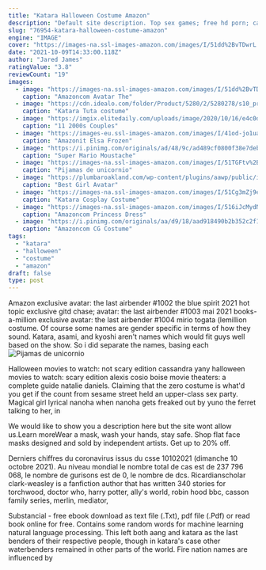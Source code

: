 ```yaml
---
title: "Katara Halloween Costume Amazon"
description: "Default site description. Top sex games; free hd porn; cartoonprn premium; cartoon porn; sex games"
slug: "76954-katara-halloween-costume-amazon"
engine: "IMAGE"
cover: "https://images-na.ssl-images-amazon.com/images/I/51dd%2BvTDwrL.__AC_SX342_QL70_ML2_.jpg"
date: "2021-10-09T14:33:00.118Z"
author: "Jared James"
ratingValue: "3.8"
reviewCount: "19"
images:
  - image: "https://images-na.ssl-images-amazon.com/images/I/51dd%2BvTDwrL.__AC_SX342_QL70_ML2_.jpg"
    caption: "Amazoncom Avatar The"
  - image: "https://cdn.idealo.com/folder/Product/5280/2/5280278/s10_produktbild_max_5/tuta-costume-da-ninjia-verde-nera-1771.jpg"
    caption: "Katara Tuta costume"
  - image: "https://imgix.elitedaily.com/uploads/image/2020/10/16/e4c0d255-3b1e-47f6-a839-cef989177f97-10-aragorn-arwen.jpg?w=610&fit=max&auto=format%2Ccompress&q=50&dpr=2"
    caption: "11 2000s Couples"
  - image: "https://images-eu.ssl-images-amazon.com/images/I/41od-jo1uaL._AC_US500_QL65_.jpg"
    caption: "Amazonit Elsa Frozen"
  - image: "https://i.pinimg.com/originals/ad/48/9c/ad489cf0800f38e7deb106835fad9376.jpg"
    caption: "Super Mario Moustache"
  - image: "https://images-na.ssl-images-amazon.com/images/I/51TGFtv%2Bu5L._UY606_.jpg"
    caption: "Pijamas de unicornio"
  - image: "https://plumbaroakland.com/wp-content/plugins/aawp/public/image.php?url=aHR0cHM6Ly9tLm1lZGlhLWFtYXpvbi5jb20vaW1hZ2VzL0kvNDF5aTl0SDItRkwuanBn"
    caption: "Best Girl Avatar"
  - image: "https://images-na.ssl-images-amazon.com/images/I/51Cg3mZj9eL._AC_UX385_.jpg"
    caption: "Katara Cosplay Costume"
  - image: "https://images-na.ssl-images-amazon.com/images/I/516iJcMydNL._AC_UX466_.jpg"
    caption: "Amazoncom Princess Dress"
  - image: "https://i.pinimg.com/originals/aa/d9/18/aad918490b2b352c2f13f19dd3922eb0.jpg"
    caption: "Amazoncom CG Costume"
tags:
  - "katara"
  - "halloween"
  - "costume"
  - "amazon"
draft: false
type: post
---
```


Amazon exclusive avatar: the last airbender #1002 the blue spirit 2021 hot topic exclusive gitd chase; avatar: the last airbender #1003 mai 2021 books-a-million exclusive avatar: the last airbender #1004 mirio togata (lemillion costume. Of course some names are gender specific in terms of how they sound. Katara, asami, and kyoshi aren't names which would fit guys well based on the show. So i did separate the names, basing each
![Pijamas de unicornio](https://images-na.ssl-images-amazon.com/images/I/51TGFtv%2Bu5L._UY606_.jpg "Pijamas de unicornio")

Halloween movies to watch: not scary edition cassandra yany halloween movies to watch: scary edition alexis cosio boise movie theaters: a complete guide natalie daniels. Claiming that the zero costume is what&#39;d you get if the count from sesame street held an upper-class sex party. Magical girl lyrical nanoha when nanoha gets freaked out by yuno the ferret talking to her, in
<!--inArticleAds-->

<!--galleryOne-->

We would like to show you a description here but the site wont allow us.Learn moreWear a mask, wash your hands, stay safe. Shop flat face masks designed and sold by independent artists. Get up to 20% off.
<!--inArticleAds-->

<!--galleryTwo-->

Derniers chiffres du coronavirus issus du csse 10102021 (dimanche 10 octobre 2021). Au niveau mondial le nombre total de cas est de 237 796 068, le nombre de gurisons est de 0, le nombre de dcs. Ricardianscholar clark-weasley is a fanfiction author that has written 340 stories for torchwood, doctor who, harry potter, ally's world, robin hood bbc, casson family series, merlin, mediator,
<!--galleryThree-->

Substancial - free ebook download as text file (.Txt), pdf file (.Pdf) or read book online for free. Contains some random words for machine learning natural language processing. This left both aang and katara as the last benders of their respective people, though in katara's case other waterbenders remained in other parts of the world. Fire nation names are influenced by